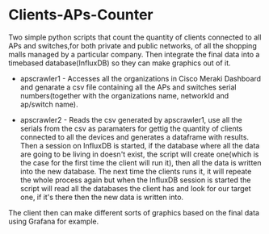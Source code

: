 # Clients-APs-Counter

Two simple python scripts that count the quantity of clients connected to all APs and switches,for both private and public networks,  of all the shopping malls managed by a particular company. Then integrate the final data into a timebased database(InfluxDB) so they can make graphics out of it. 

- apscrawler1 - Accesses all the organizations in Cisco Meraki Dashboard and genarate a csv file containing all the APs and switches serial numbers(together with the organizations name, networkId and ap/switch name).

- apscrawler2 - Reads the csv generated by apscrawler1, use all the serials from the csv as paramaters for gettig the quantity of clients connected to all the devices and generates a dataframe with results. Then a session on InfluxDB is started, if the database where all the data are going to be living in doesn't exist, the script will create one(which is the case for the first time the client will run it), then all the data is written into the new database. The next time the clients runs it, it will repeate the whole process again but when the InfluxDB session is started the script will read all the databases the client has and look for our target one, if it's there then the new data is written into.

The client then can make different sorts of graphics based on the final data using Grafana for example.
